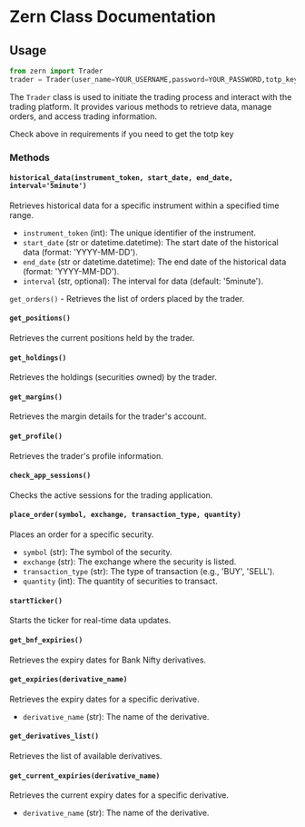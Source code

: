 # Zern Class Documentation


## Usage

```python
from zern import Trader
trader = Trader(user_name=YOUR_USERNAME,password=YOUR_PASSWORD,totp_key=YOUR_TOTP_KEY)
```

The `Trader` class is used to initiate the trading process and interact with the trading platform. It provides various methods to retrieve data, manage orders, and access trading information.

Check above in requirements if you need to get the totp key

### Methods

#### `historical_data(instrument_token, start_date, end_date, interval='5minute')`

Retrieves historical data for a specific instrument within a specified time range.

- `instrument_token` (int): The unique identifier of the instrument.
- `start_date` (str or datetime.datetime): The start date of the historical data (format: 'YYYY-MM-DD').
- `end_date` (str or datetime.datetime): The end date of the historical data (format: 'YYYY-MM-DD').
- `interval` (str, optional): The interval for data (default: '5minute').


`get_orders()` - Retrieves the list of orders placed by the trader.

#### `get_positions()`

Retrieves the current positions held by the trader.

#### `get_holdings()`

Retrieves the holdings (securities owned) by the trader.

#### `get_margins()`

Retrieves the margin details for the trader's account.

#### `get_profile()`

Retrieves the trader's profile information.

#### `check_app_sessions()`

Checks the active sessions for the trading application.

#### `place_order(symbol, exchange, transaction_type, quantity)`

Places an order for a specific security.

- `symbol` (str): The symbol of the security.
- `exchange` (str): The exchange where the security is listed.
- `transaction_type` (str): The type of transaction (e.g., 'BUY', 'SELL').
- `quantity` (int): The quantity of securities to transact.

#### `startTicker()`

Starts the ticker for real-time data updates.

#### `get_bnf_expiries()`

Retrieves the expiry dates for Bank Nifty derivatives.

#### `get_expiries(derivative_name)`

Retrieves the expiry dates for a specific derivative.

- `derivative_name` (str): The name of the derivative.

#### `get_derivatives_list()`

Retrieves the list of available derivatives.

#### `get_current_expiries(derivative_name)`

Retrieves the current expiry dates for a specific derivative.

- `derivative_name` (str): The name of the derivative.

